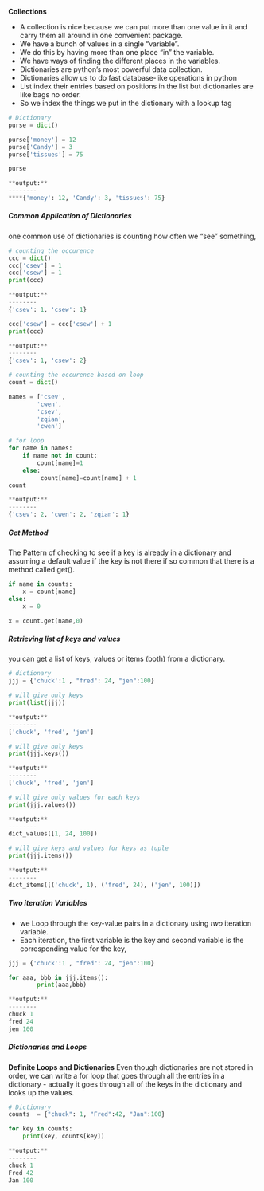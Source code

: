 **Collections**

- A collection is nice because we can put more than one value in it and carry them all around in one convenient package.
- We have a bunch of values in a single “variable”.
- We do this by having more than one place “in” the variable.
- We have ways of finding the different places in the variables.
- Dictionaries are python’s most powerful data collection.
- Dictionaries allow us to do fast database-like operations in python
- List index their entries based on positions in the list but dictionaries are like bags no order.
- So we index the things we put in the dictionary with a lookup tag

```python
# Dictionary
purse = dict()

purse['money'] = 12
purse['Candy'] = 3
purse['tissues'] = 75

purse

**output:**
--------
****{'money': 12, 'Candy': 3, 'tissues': 75}
```

##### Common Application of Dictionaries

one common use of dictionaries is counting how often we “see” something,

```python
# counting the occurence
ccc = dict()
ccc['csev'] = 1
ccc['csew'] = 1
print(ccc)

**output:**
--------
{'csev': 1, 'csew': 1}

ccc['csew'] = ccc['csew'] + 1
print(ccc)

**output:**
--------
{'csev': 1, 'csew': 2}
```

```python
# counting the occurence based on loop
count = dict()

names = ['csev', 
        'cwen',
        'csev', 
        'zqian',
        'cwen']

# for loop
for name in names:
    if name not in count:
        count[name]=1
    else:
         count[name]=count[name] + 1
count

**output:**
--------
{'csev': 2, 'cwen': 2, 'zqian': 1}
```

##### Get Method

The Pattern of checking to see if a key is already in a dictionary and assuming a default value if the key is not there if so common that there is a method called get().

```python
if name in counts:
	x = count[name]
else:
	x = 0

x = count.get(name,0)

```

##### Retrieving list of keys and values
you can get a list of keys, values or items (both) from a dictionary.

```python
# dictionary
jjj = {'chuck':1 , "fred": 24, "jen":100}

# will give only keys
print(list(jjj))

**output:**
--------
['chuck', 'fred', 'jen']

# will give only keys
print(jjj.keys())

**output:**
--------
['chuck', 'fred', 'jen']

# will give only values for each keys
print(jjj.values())

**output:**
--------
dict_values([1, 24, 100])

# will give keys and values for keys as tuple
print(jjj.items())

**output:**
--------
dict_items([('chuck', 1), ('fred', 24), ('jen', 100)])
```

##### Two iteration Variables

- we Loop through the key-value pairs in a dictionary using _two_ iteration variable.
- Each iteration, the first variable is the key and second variable is the corresponding value for the key,

```python
jjj = {'chuck':1 , "fred": 24, "jen":100}

for aaa, bbb in jjj.items():
		print(aaa,bbb)

**output:**
--------
chuck 1
fred 24
jen 100
```

##### Dictionaries and Loops

**Definite Loops and Dictionaries**
Even though dictionaries are not stored in order, we can write a for loop that goes through all the entries in a dictionary - actually it goes through all of the keys in the dictionary and looks up the values.

```python
# Dictionary
counts  = {"chuck": 1, "Fred":42, "Jan":100}

for key in counts:
	print(key, counts[key])

**output:**
--------
chuck 1
Fred 42
Jan 100
```